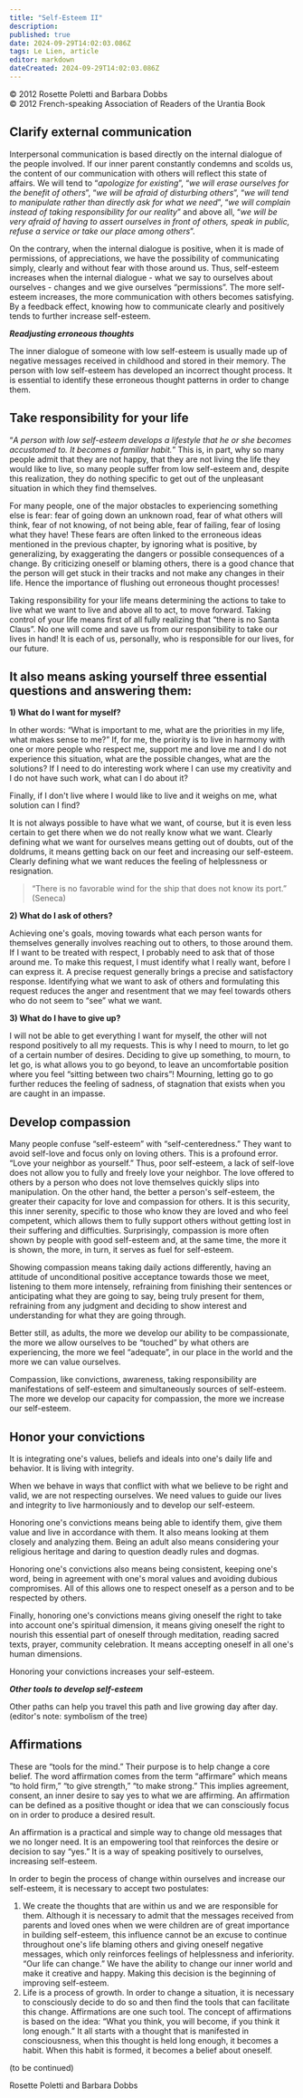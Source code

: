 ```yaml
---
title: "Self-Esteem II"
description: 
published: true
date: 2024-09-29T14:02:03.086Z
tags: Le Lien, article
editor: markdown
dateCreated: 2024-09-29T14:02:03.086Z
---
```


<p class="v-card v-sheet theme--light grey lighten-3 px-2">© 2012 Rosette Poletti and Barbara Dobbs<br>© 2012 French-speaking Association of Readers of the Urantia Book</p>


## Clarify external communication

Interpersonal communication is based directly on the internal dialogue of the people involved. If our inner parent constantly condemns and scolds us, the content of our communication with others will reflect this state of affairs. We will tend to “_apologize for existing_”, “_we will erase ourselves for the benefit of others_”, “_we will be afraid of disturbing others_”, “_we will tend to manipulate rather than directly ask for what we need_”, “_we will complain instead of taking responsibility for our reality_” and above all, “_we will be very afraid of having to assert ourselves in front of others, speak in public, refuse a service or take our place among others_”.

On the contrary, when the internal dialogue is positive, when it is made of permissions, of appreciations, we have the possibility of communicating simply, clearly and without fear with those around us. Thus, self-esteem increases when the internal dialogue - what we say to ourselves about ourselves - changes and we give ourselves “permissions”. The more self-esteem increases, the more communication with others becomes satisfying. By a feedback effect, knowing how to communicate clearly and positively tends to further increase self-esteem.

***Readjusting erroneous thoughts***

The inner dialogue of someone with low self-esteem is usually made up of negative messages received in childhood and stored in their memory. The person with low self-esteem has developed an incorrect thought process. It is essential to identify these erroneous thought patterns in order to change them.

## Take responsibility for your life

“_A person with low self-esteem develops a lifestyle that he or she becomes accustomed to. It becomes a familiar habit._” This is, in part, why so many people admit that they are not happy, that they are not living the life they would like to live, so many people suffer from low self-esteem and, despite this realization, they do nothing specific to get out of the unpleasant situation in which they find themselves.

For many people, one of the major obstacles to experiencing something else is fear: fear of going down an unknown road, fear of what others will think, fear of not knowing, of not being able, fear of failing, fear of losing what they have! These fears are often linked to the erroneous ideas mentioned in the previous chapter, by ignoring what is positive, by generalizing, by exaggerating the dangers or possible consequences of a change. By criticizing oneself or blaming others, there is a good chance that the person will get stuck in their tracks and not make any changes in their life. Hence the importance of flushing out erroneous thought processes!

Taking responsibility for your life means determining the actions to take to live what we want to live and above all to act, to move forward. Taking control of your life means first of all fully realizing that “there is no Santa Claus”. No one will come and save us from our responsibility to take our lives in hand! It is each of us, personally, who is responsible for our lives, for our future.

## It also means asking yourself three essential questions and answering them:

**1) What do I want for myself?**

In other words: “What is important to me, what are the priorities in my life, what makes sense to me?” If, for me, the priority is to live in harmony with one or more people who respect me, support me and love me and I do not experience this situation, what are the possible changes, what are the solutions? If I need to do interesting work where I can use my creativity and I do not have such work, what can I do about it?

Finally, if I don't live where I would like to live and it weighs on me, what solution can I find?

It is not always possible to have what we want, of course, but it is even less certain to get there when we do not really know what we want. Clearly defining what we want for ourselves means getting out of doubts, out of the doldrums, it means getting back on our feet and increasing our self-esteem. Clearly defining what we want reduces the feeling of helplessness or resignation.

> “There is no favorable wind for the ship that does not know its port.” (Seneca)

**2) What do I ask of others?**

Achieving one's goals, moving towards what each person wants for themselves generally involves reaching out to others, to those around them. If I want to be treated with respect, I probably need to ask that of those around me. To make this request, I must identify what I really want, before I can express it. A precise request generally brings a precise and satisfactory response. Identifying what we want to ask of others and formulating this request reduces the anger and resentment that we may feel towards others who do not seem to “see” what we want.

**3) What do I have to give up?**

I will not be able to get everything I want for myself, the other will not respond positively to all my requests. This is why I need to mourn, to let go of a certain number of desires. Deciding to give up something, to mourn, to let go, is what allows you to go beyond, to leave an uncomfortable position where you feel “sitting between two chairs”! Mourning, letting go to go further reduces the feeling of sadness, of stagnation that exists when you are caught in an impasse.

## Develop compassion

Many people confuse “self-esteem” with “self-centeredness.” They want to avoid self-love and focus only on loving others. This is a profound error.
“Love your neighbor as yourself.” Thus, poor self-esteem, a lack of self-love does not allow you to fully and freely love your neighbor. The love offered to others by a person who does not love themselves quickly slips into manipulation. On the other hand, the better a person's self-esteem, the greater their capacity for love and compassion for others. It is this security, this inner serenity, specific to those who know they are loved and who feel competent, which allows them to fully support others without getting lost in their suffering and difficulties. Surprisingly, compassion is more often shown by people with good self-esteem and, at the same time, the more it is shown, the more, in turn, it serves as fuel for self-esteem.

Showing compassion means taking daily actions differently, having an attitude of unconditional positive acceptance towards those we meet, listening to them more intensely, refraining from finishing their sentences or anticipating what they are going to say, being truly present for them, refraining from any judgment and deciding to show interest and understanding for what they are going through.

Better still, as adults, the more we develop our ability to be compassionate, the more we allow ourselves to be “touched” by what others are experiencing, the more we feel “adequate”, in our place in the world and the more we can value ourselves.

Compassion, like convictions, awareness, taking responsibility are manifestations of self-esteem and simultaneously sources of self-esteem. The more we develop our capacity for compassion, the more we increase our self-esteem.

## Honor your convictions

It is integrating one's values, beliefs and ideals into one's daily life and behavior. It is living with integrity.

When we behave in ways that conflict with what we believe to be right and valid, we are not respecting ourselves. We need values to guide our lives and integrity to live harmoniously and to develop our self-esteem.

Honoring one's convictions means being able to identify them, give them value and live in accordance with them. It also means looking at them closely and analyzing them.
Being an adult also means considering your religious heritage and daring to question deadly rules and dogmas.

Honoring one's convictions also means being consistent, keeping one's word, being in agreement with one's moral values and avoiding dubious compromises. All of this allows one to respect oneself as a person and to be respected by others.

Finally, honoring one's convictions means giving oneself the right to take into account one's spiritual dimension, it means giving oneself the right to nourish this essential part of oneself through meditation, reading sacred texts, prayer, community celebration. It means accepting oneself in all one's human dimensions.

Honoring your convictions increases your self-esteem.

***Other tools to develop self-esteem***

Other paths can help you travel this path and live growing day after day. (editor's note: symbolism of the tree)

## Affirmations

These are “tools for the mind.” Their purpose is to help change a core belief. The word affirmation comes from the term “affirmare” which means “to hold firm,” “to give strength,” “to make strong.” This implies agreement, consent, an inner desire to say yes to what we are affirming. An affirmation can be defined as a positive thought or idea that we can consciously focus on in order to produce a desired result.

An affirmation is a practical and simple way to change old messages that we no longer need. It is an empowering tool that reinforces the desire or decision to say “yes.” It is a way of speaking positively to ourselves, increasing self-esteem.

In order to begin the process of change within ourselves and increase our self-esteem, it is necessary to accept two postulates:

1. We create the thoughts that are within us and we are responsible for them. Although it is necessary to admit that the messages received from parents and loved ones when we were children are of great importance in building self-esteem, this influence cannot be an excuse to continue throughout one's life blaming others and giving oneself negative messages, which only reinforces feelings of helplessness and inferiority.
	“Our life can change.” We have the ability to change our inner world and make it creative and happy. Making this decision is the beginning of improving self-esteem.
2. Life is a process of growth. In order to change a situation, it is necessary to consciously decide to do so and then find the tools that can facilitate this change. Affirmations are one such tool. The concept of affirmations is based on the idea: “What you think, you will become, if you think it long enough.” It all starts with a thought that is manifested in consciousness, when this thought is held long enough, it becomes a habit. When this habit is formed, it becomes a belief about oneself.

(to be continued)

Rosette Poletti and Barbara Dobbs

